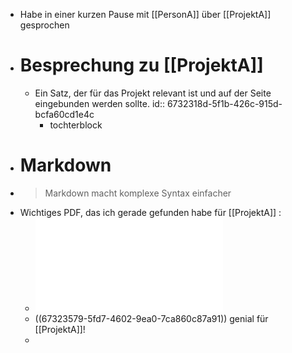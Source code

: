 - Habe in einer kurzen Pause mit [[PersonA]] über [[ProjektA]] gesprochen
- # Besprechung zu [[ProjektA]]
	- Ein Satz, der für das Projekt relevant ist und auf der Seite eingebunden werden sollte.
	  id:: 6732318d-5f1b-426c-915d-bcfa60cd1e4c
		- tochterblock
- # Markdown
- > Markdown macht komplexe Syntax einfacher
- Wichtiges PDF, das ich gerade gefunden habe für [[ProjektA]] :
	- ![Coffee_Lectures_Unitobler_24HS_de-1.pdf](../assets/Coffee_Lectures_Unitobler_24HS_de-1_1731343642008_0.pdf)
	- ((67323579-5fd7-4602-9ea0-7ca860c87a91)) genial für [[ProjektA]]!
	-